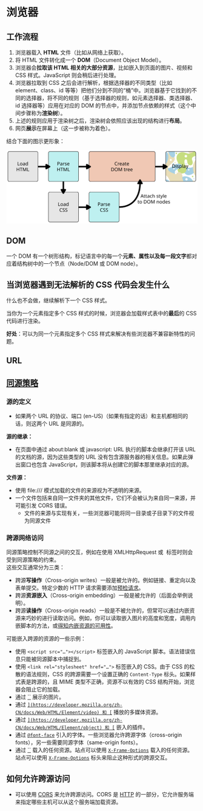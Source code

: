 # 浏览器

## 工作流程

1. 浏览器载入 **HTML** 文件（比如从网络上获取）。
2. 将 HTML 文件转化成一个 **DOM**（Document Object Model）。
3. 浏览器会**拉取该 HTML 相关的大部分资源**，比如嵌入到页面的图片、视频和 CSS 样式。JavaScript 则会稍后进行处理。
4. 浏览器拉取到 CSS 之后会进行解析，根据选择器的不同类型（比如 element、class、id 等等）把他们分到不同的“桶”中。浏览器基于它找到的不同的选择器，将不同的规则（基于选择器的规则，如元素选择器、类选择器、id 选择器等）应用在对应的 DOM 的节点中，并添加节点依赖的样式（这个中间步骤称为**渲染树**）。
5. 上述的规则应用于渲染树之后，渲染树会依照应该出现的结构进行**布局**。
6. 网页**展示**在屏幕上（这一步被称为着色）。

结合下面的图示更形象：

![img](rendering.svg)

## DOM

一个 DOM 有一个树形结构，标记语言中的每一个**元素、属性以及每一段文字**都对应着结构树中的一个节点（Node/DOM 或 DOM node）。

## 当浏览器遇到无法解析的 CSS 代码会发生什么

什么也不会做，继续解析下一个 CSS 样式。

当你为一个元素指定多个 CSS 样式的时候，浏览器会加载样式表中的**最后**的 CSS 代码进行渲染。

**好处**：可以为同一个元素指定多个 CSS 样式来解决有些浏览器不兼容新特性的问题。

## URL

## [同源策略](https://developer.mozilla.org/zh-CN/docs/Web/Security/Same-origin_policy)

### 源的定义

- 如果两个 URL 的协议、端口 (en-US)（如果有指定的话）和主机都相同的话，则这两个 URL 是同源的。

**源的继承：**

- 在页面中通过 about:blank 或 javascript: URL 执行的脚本会继承打开该 URL 的文档的源，因为这些类型的 URL 没有包含源服务器的相关信息。如果此弹出窗口也包含 JavaScript，则该脚本将从创建它的脚本那里继承对应的源。

**文件源：**

- 使用 file:/// 模式加载的文件的来源视为不透明的来源。
- 一个文件包括来自同一文件夹的其他文件，它们不会被认为来自同一来源，并可能引发 CORS 错误。
  - 文件的来源与实现有关，一些浏览器可能将同一目录或子目录下的文件视为同源文件

### 跨源网络访问
同源策略控制不同源之间的交互，例如在使用 XMLHttpRequest 或 <img> 标签时则会受到同源策略的约束。  
这些交互通常分为三类：

- 跨源**写操作**（Cross-origin writes）一般是被允许的。例如链接、重定向以及表单提交。特定少数的 HTTP 请求需要添加[预检请求](https://developer.mozilla.org/zh-CN/docs/Web/HTTP/CORS#预检请求)。
- 跨源**资源嵌入**（Cross-origin embedding）一般是被允许的（后面会举例说明）。
- 跨源**读操作**（Cross-origin reads）一般是不被允许的，但常可以通过内嵌资源来巧妙的进行读取访问。例如，你可以读取嵌入图片的高度和宽度，调用内嵌脚本的方法，或[得知内嵌资源的可用性](https://bugzil.la/629094)。

可能嵌入跨源的资源的一些示例：

- 使用 `<script src="…"></script>` 标签嵌入的 JavaScript 脚本。语法错误信息只能被同源脚本中捕捉到。
- 使用 `<link rel="stylesheet" href="…">` 标签嵌入的 CSS。由于 CSS 的松散的语法规则，CSS 的跨源需要一个设置正确的 `Content-Type` 标头。如果样式表是跨源的，且 MIME 类型不正确，资源不以有效的 CSS 结构开始，浏览器会阻止它的加载。
- 通过 [``](https://developer.mozilla.org/zh-CN/docs/Web/HTML/Element/img) 展示的图片。
- 通过 [``](https://developer.mozilla.org/zh-CN/docs/Web/HTML/Element/video) 和 [``](https://developer.mozilla.org/zh-CN/docs/Web/HTML/Element/audio) 播放的多媒体资源。
- 通过 [``](https://developer.mozilla.org/zh-CN/docs/Web/HTML/Element/object) 和 [``](https://developer.mozilla.org/zh-CN/docs/Web/HTML/Element/embed) 嵌入的插件。
- 通过 [`@font-face`](https://developer.mozilla.org/zh-CN/docs/Web/CSS/@font-face) 引入的字体。一些浏览器允许跨源字体（cross-origin fonts），另一些需要同源字体（same-origin fonts）。
- 通过 [``](https://developer.mozilla.org/zh-CN/docs/Web/HTML/Element/iframe) 载入的任何资源。站点可以使用 [`X-Frame-Options`](https://developer.mozilla.org/zh-CN/docs/Web/HTTP/Headers/X-Frame-Options) 载入的任何资源。站点可以使用 [`X-Frame-Options`](https://developer.mozilla.org/zh-CN/docs/Web/HTTP/Headers/X-Frame-Options) 标头来阻止这种形式的跨源交互。

## 如何允许跨源访问

- 可以使用 [CORS](https://developer.mozilla.org/zh-CN/docs/Web/HTTP/CORS) 来允许跨源访问。CORS 是 [HTTP](https://developer.mozilla.org/zh-CN/docs/Glossary/HTTP) 的一部分，它允许服务端来指定哪些主机可以从这个服务端加载资源。

